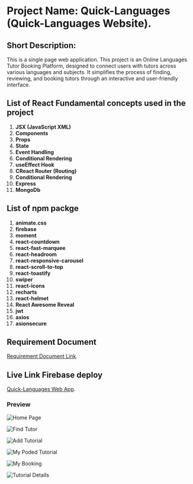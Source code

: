 # Project Name: Quick-Languages (Quick-Languages Website).

## Short Description:

This is a single page web application. This project is an Online Languages Tutor Booking Platform, designed to connect users with tutors across various languages and subjects. It simplifies the process of finding, reviewing, and booking tutors through an interactive and user-friendly interface.

## List of React Fundamental concepts used in the project

1. **JSX (JavaScript XML)**
2. **Components**
3. **Props**
4. **State**
5. **Event Handling**
6. **Conditional Rendering**
7. **useEffect Hook**
8. **CReact Router (Routing)**
9. **Conditional Rendering**
10. **Express**
11. **MongoDb**

## List of npm packge

1. **animate.css**
2. **firebase**
3. **moment**
4. **react-countdown**
5. **react-fast-marquee**
6. **react-headroom**
7. **react-responsive-carousel**
8. **react-scroll-to-top**
9. **react-toastify**
10. **swiper**
11. **react-icons**
12. **recharts**
13. **react-helmet**
14. **React Awesome Reveal**
15. **jwt**
16. **axios**
17. **asionsecure**

## Requirement Document

[Requirement Document Link](https://docs.google.com/document/d/16R23ERHWl6b66uT0GQe3TugsJElXyIpI5-nujbxk7FU/edit?tab=t.0#heading=h.jy72ww6o29yu).

## Live Link Firebase deploy

[Quick-Languages Web App](https://quick-language.web.app/).

### Preview

![Home Page](./src/assets/images/Home-Page.png)

![Find Tutor](./src/assets/images/Find-Tutor.png)

![Add Tutorial](./src/assets/images/Add-Tutorial.png)

![My Poded Tutorial](./src/assets/images/My-Tutorial.png)

![My Booking](./src/assets/images/My-Booking.png)

![Tutorial Details](./src/assets/images/Details.png)

